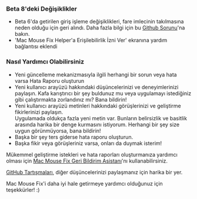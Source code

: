 ### Beta 8'deki Değişiklikler

- Beta 6'da getirilen giriş işleme değişiklikleri, fare imlecinin takılmasına neden olduğu için geri alındı. Daha fazla bilgi için bu [Github Sorunu](https://github.com/noah-nuebling/mac-mouse-fix/issues/93)'na bakın.
- 'Mac Mouse Fix Helper'a Erişilebilirlik İzni Ver' ekranına yardım bağlantısı eklendi

### Nasıl Yardımcı Olabilirsiniz

- Yeni güncelleme mekanizmasıyla ilgili herhangi bir sorun veya hata varsa Hata Raporu oluşturun
- Yeni kullanıcı arayüzü hakkındaki düşüncelerinizi ve deneyimlerinizi paylaşın. Kafa karıştırıcı bir şey buldunuz mu veya uygulamayı istediğiniz gibi çalıştırmakta zorlandınız mı? Bana bildirin!
- Yeni kullanıcı arayüzü metinleri hakkındaki görüşlerinizi ve geliştirme fikirlerinizi paylaşın.\
   Uygulamada oldukça fazla yeni metin var. Bunların belirsizlik ve basitlik arasında harika bir denge kurmasını istiyorum. Herhangi bir şey size uygun görünmüyorsa, bana bildirin!
- Başka bir şey ters giderse hata raporu oluşturun.
- Başka fikir veya görüşleriniz varsa, onları da duymak isterim!

Mükemmel geliştirme istekleri ve hata raporları oluşturmanıza yardımcı olması için [Mac Mouse Fix Geri Bildirim Asistanı](https://github.com/noah-nuebling/mac-mouse-fix/issues/new/choose)'nı kullanabilirsiniz.

[GitHub Tartışmaları](https://github.com/noah-nuebling/mac-mouse-fix/discussions/82), diğer düşüncelerinizi paylaşmanız için harika bir yer.

Mac Mouse Fix'i daha iyi hale getirmeye yardımcı olduğunuz için teşekkürler! :)
